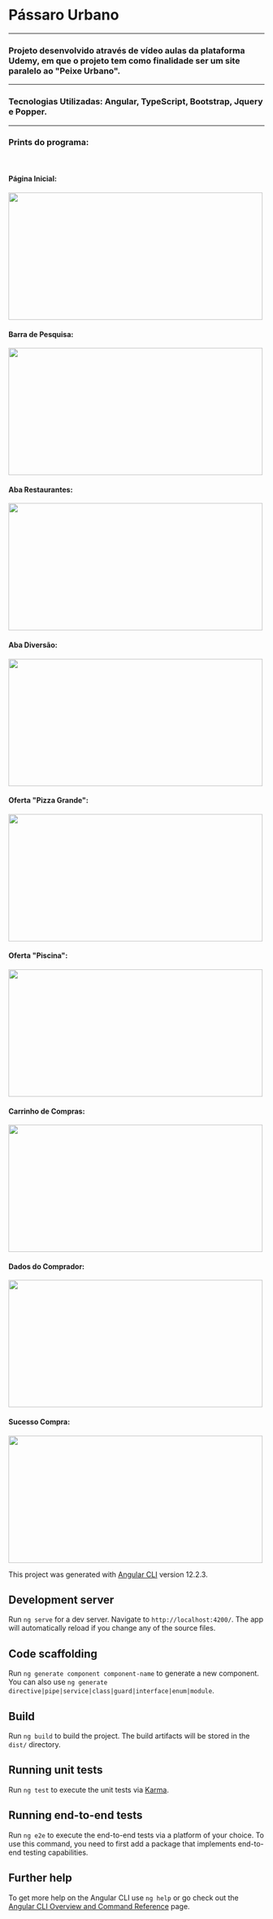 # Pássaro Urbano
<hr>
 <h3>Projeto desenvolvido através de vídeo aulas da plataforma Udemy, em que o projeto tem como finalidade ser um site paralelo ao "Peixe Urbano".</h3>
<hr>
 <h3>Tecnologias Utilizadas: Angular, TypeScript, Bootstrap, Jquery e Popper.</h3>
<hr>
 <h3>Prints do programa:</h3>
 <br>
 <h4>Página Inicial:</h4>
 <img  width="500px" height="250px" src="https://user-images.githubusercontent.com/90625307/142743579-17ec3214-7b7b-4754-93c9-a38c05b045a5.png">
 <h4>Barra de Pesquisa:</h4>
 <img  width="500px" height="250px" src="https://user-images.githubusercontent.com/90625307/142743801-0bbb1991-1152-49a8-b066-aef9d40061c0.png">
 <h4>Aba Restaurantes:</h4>
 <img  width="500px" height="250px" src="https://user-images.githubusercontent.com/90625307/142743629-d8894970-2c4b-42cf-b39a-0f7584188616.png">
 <h4>Aba Diversão:</h4>
 <img  width="500px" height="250px" src="https://user-images.githubusercontent.com/90625307/142743680-a61e8f5f-01f1-40ab-87ca-f54210d9cc05.png">
 <h4>Oferta "Pizza Grande":</h4>
 <img  width="500px" height="250px" src="https://user-images.githubusercontent.com/90625307/142743714-5642c538-e91a-44ee-9f6e-5f6634a8cb70.png">
 <h4>Oferta "Piscina":</h4>
 <img  width="500px" height="250px" src="https://user-images.githubusercontent.com/90625307/142743757-626f9775-9f7a-48a9-b1bf-954d4a91bc55.png">
 <h4>Carrinho de Compras:</h4>
 <img  width="500px" height="250px" src="https://user-images.githubusercontent.com/90625307/142743825-55949b82-d8a9-4f62-b625-1ca1291bdc44.png">
 <h4>Dados do Comprador:</h4>
 <img  width="500px" height="250px" src="https://user-images.githubusercontent.com/90625307/142743867-4d1b4dc1-1d6f-4f58-86a8-60f6f87a5571.png">
 <h4>Sucesso Compra:</h4>
 <img  width="500px" height="250px" src="https://user-images.githubusercontent.com/90625307/142743893-98221afd-83d9-401b-8dbb-237fc04a9f52.png">


This project was generated with [Angular CLI](https://github.com/angular/angular-cli) version 12.2.3.

## Development server

Run `ng serve` for a dev server. Navigate to `http://localhost:4200/`. The app will automatically reload if you change any of the source files.

## Code scaffolding

Run `ng generate component component-name` to generate a new component. You can also use `ng generate directive|pipe|service|class|guard|interface|enum|module`.

## Build

Run `ng build` to build the project. The build artifacts will be stored in the `dist/` directory.

## Running unit tests

Run `ng test` to execute the unit tests via [Karma](https://karma-runner.github.io).

## Running end-to-end tests

Run `ng e2e` to execute the end-to-end tests via a platform of your choice. To use this command, you need to first add a package that implements end-to-end testing capabilities.

## Further help

To get more help on the Angular CLI use `ng help` or go check out the [Angular CLI Overview and Command Reference](https://angular.io/cli) page.
